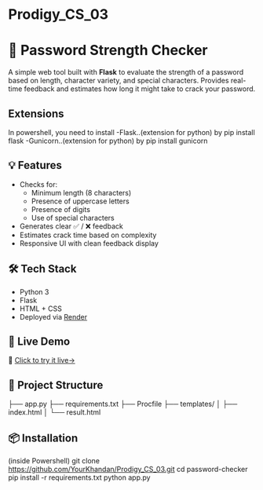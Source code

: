 # Prodigy_CS_03
# 🔐 Password Strength Checker

A simple web tool built with **Flask** to evaluate the strength of a password based on length, character variety, and special characters. Provides real-time feedback and estimates how long it might take to crack your password.
## Extensions
In powershell, you need to install 
-Flask..(extension for python) by pip install flask
-Gunicorn..(extension for python) by pip install gunicorn
## 💡 Features

- Checks for:
  - Minimum length (8 characters)
  - Presence of uppercase letters
  - Presence of digits
  - Use of special characters
- Generates clear ✅ / ❌ feedback
- Estimates crack time based on complexity
- Responsive UI with clean feedback display

## 🛠️ Tech Stack

- Python 3
- Flask
- HTML + CSS 
- Deployed via [Render](https://render.com)

## 🚀 Live Demo

🔗 [Click to try it live->](https://password-checker-3-b17c.onrender.com/)


## 📁 Project Structure
├── app.py
├── requirements.txt
├── Procfile
├── templates/
│ ├── index.html
│ └── result.html

## 📦 Installation

(inside Powershell)
git clone https://github.com/YourKhandan/Prodigy_CS_03.git
cd password-checker
pip install -r requirements.txt
python app.py



